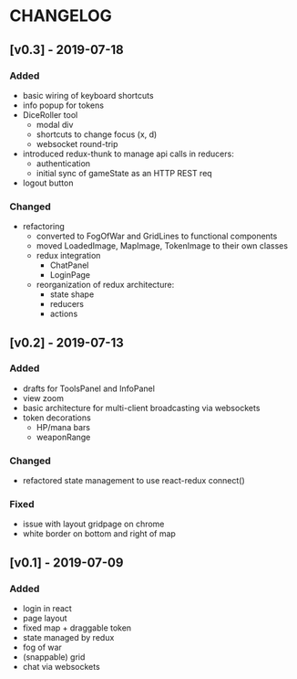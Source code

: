# CHANGELOG

## [v0.3] - 2019-07-18
### Added
- basic wiring of keyboard shortcuts
- info popup for tokens
- DiceRoller tool
	- modal div
	- shortcuts to change focus (x, d)
	- websocket round-trip 
- introduced redux-thunk to manage api calls in reducers:
	- authentication
	- initial sync of gameState as an HTTP REST req
- logout button


### Changed
- refactoring
	- converted to FogOfWar and GridLines to functional components
	- moved LoadedImage, MapImage, TokenImage to their own classes
	- redux integration
		- ChatPanel
		- LoginPage
	- reorganization of redux architecture:
		- state shape
		- reducers
		- actions


## [v0.2] - 2019-07-13
### Added
- drafts for ToolsPanel and InfoPanel
- view zoom
- basic architecture for multi-client broadcasting via websockets
- token decorations
	- HP/mana bars
	- weaponRange

### Changed
- refactored state management to use react-redux connect()

### Fixed
- issue with layout gridpage on chrome
- white border on bottom and right of map


## [v0.1] - 2019-07-09
### Added
- login in react
- page layout
- fixed map + draggable token
- state managed by redux
- fog of war
- (snappable) grid
- chat via websockets
